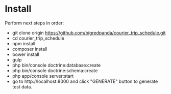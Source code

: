 Install
================
Perform next steps in order:
* git clone origin https://github.com/bigredpanda/courier_trip_schedule.git
* cd courier_trip_schedule
* npm install
* composer install
* bower install
* gulp
* php bin/console doctrine:database:create
* php bin/console doctrine:schema:create
* php app/console server:start
* go to http://localhost:8000 and click "GENERATE" button to generate test data.
